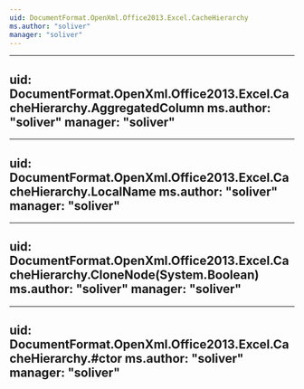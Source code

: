 ```yaml
---
uid: DocumentFormat.OpenXml.Office2013.Excel.CacheHierarchy
ms.author: "soliver"
manager: "soliver"
---
```


---
uid: DocumentFormat.OpenXml.Office2013.Excel.CacheHierarchy.AggregatedColumn
ms.author: "soliver"
manager: "soliver"
---

---
uid: DocumentFormat.OpenXml.Office2013.Excel.CacheHierarchy.LocalName
ms.author: "soliver"
manager: "soliver"
---

---
uid: DocumentFormat.OpenXml.Office2013.Excel.CacheHierarchy.CloneNode(System.Boolean)
ms.author: "soliver"
manager: "soliver"
---

---
uid: DocumentFormat.OpenXml.Office2013.Excel.CacheHierarchy.#ctor
ms.author: "soliver"
manager: "soliver"
---
